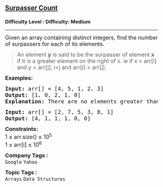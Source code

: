 <h2><a href="https://www.geeksforgeeks.org/problems/surpasser-count0615/1?page=1&company=Google&difficulty=Basic,Easy,Medium,Hard&status=unsolved,attempted&sortBy=submissions">Surpasser Count</a></h2><h3>Difficulty Level : Difficulty: Medium</h3><hr><div class="problems_problem_content__Xm_eO"><p><span style="font-size: 18px;">Given an array containing distinct integers, find the number of surpassers for each of its elements.</span></p>
<blockquote>
<p><span style="font-size: 18px;">An element <strong>y</strong> is said to be the surpasser of element <strong>x</strong> if it is a greater element on the right of x. ie if x = arr[i] and y = arr[j], i&lt;j and arr[i] &lt; arr[j].&nbsp;<br></span></p>
</blockquote>
<p><span style="font-size: 18px;"><strong>Examples:</strong></span></p>
<pre><span style="font-size: 18px;"><strong>Input: </strong>arr[] = [4, 5, 1, 2, 3]<br></span><span style="font-size: 18px;"><strong>Output:</strong> [1, 0, 2, 1, 0]</span>
<span style="font-size: 18px;"><strong>Explanation:</strong> There are no elements greater than 3 at the right of 3. There is one element at right of 2 and greater than 2. There are 2 elements greater than 1 at the right of 1. And so on.</span></pre>
<pre><span style="font-size: 18px;"><strong>Input: </strong>arr[] = [2, 7, 5, 3, 8, 1]</span>
<span style="font-size: 18px;"><strong>Output:</strong> [4, 1, 1, 1, 0, 0]</span></pre>
<p><span style="font-size: 18px;"><strong>Constraints:</strong><br>1 ≤ arr.size() ≤ 10<sup>5</sup><br>1 ≤ arr[i] ≤ 10<sup>6</sup></span></p></div><p><span style=font-size:18px><strong>Company Tags : </strong><br><code>Google</code>&nbsp;<code>Yahoo</code>&nbsp;<br><p><span style=font-size:18px><strong>Topic Tags : </strong><br><code>Arrays</code>&nbsp;<code>Data Structures</code>&nbsp;